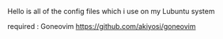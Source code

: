  Hello is all of the config files which i use on my Lubuntu system 

 required : Goneovim https://github.com/akiyosi/goneovim
